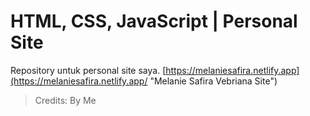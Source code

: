 # HTML, CSS, JavaScript | Personal Site
Repository untuk personal site saya.
[https://melaniesafira.netlify.app](https://melaniesafira.netlify.app/ "Melanie Safira Vebriana Site")

> Credits: By Me